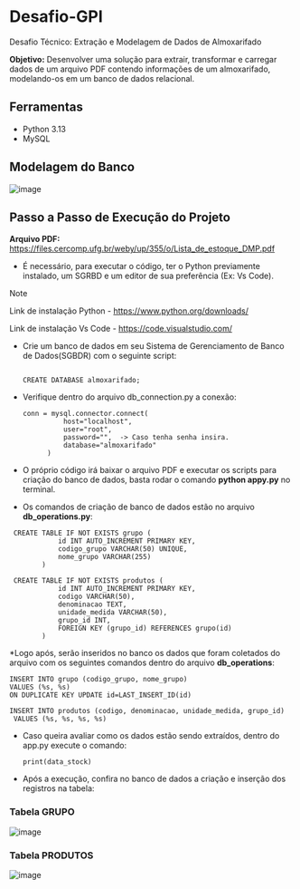 # Desafio-GPI

Desafio Técnico: Extração e Modelagem de Dados de Almoxarifado

**Objetivo:** Desenvolver uma solução para extrair, transformar e carregar dados de um arquivo PDF contendo informações de um almoxarifado, modelando-os em um banco de dados relacional.

## Ferramentas
* Python 3.13
* MySQL

## Modelagem do Banco

![image](https://github.com/user-attachments/assets/ee60b44a-ef2f-4a8a-aae6-232cf17bd86b)


## Passo a Passo de Execução do Projeto

**Arquivo PDF:** https://files.cercomp.ufg.br/weby/up/355/o/Lista_de_estoque_DMP.pdf

* É necessário, para executar o código, ter o Python previamente instalado, um SGRBD e um editor de sua preferência (Ex: Vs Code).

> [!NOTE]  
> Link de instalação Python - https://www.python.org/downloads/
>  
> Link de instalação Vs Code - https://code.visualstudio.com/

* Crie um banco de dados em seu Sistema de Gerenciamento de Banco de Dados(SGBDR) com o seguinte script:

  ```
  
  CREATE DATABASE almoxarifado;
  ```

* Verifique dentro do arquivo db_connection.py a conexão:

  ```
  conn = mysql.connector.connect(
            host="localhost",      
            user="root",          
            password="",  -> Caso tenha senha insira.
            database="almoxarifado"   
        )
  ```

* O próprio código irá baixar o arquivo PDF e executar os scripts para criação do banco de dados, basta rodar o comando **python appy.py** no terminal.
* Os comandos de criação de banco de dados estão no arquivo **db_operations.py**:

```
 CREATE TABLE IF NOT EXISTS grupo (
            id INT AUTO_INCREMENT PRIMARY KEY,
            codigo_grupo VARCHAR(50) UNIQUE,
            nome_grupo VARCHAR(255)
        )

```

```
 CREATE TABLE IF NOT EXISTS produtos (
            id INT AUTO_INCREMENT PRIMARY KEY,
            codigo VARCHAR(50),
            denominacao TEXT,
            unidade_medida VARCHAR(50),
            grupo_id INT,
            FOREIGN KEY (grupo_id) REFERENCES grupo(id)
        )

```

*Logo após, serão inseridos no banco os dados que foram coletados do arquivo com os seguintes comandos dentro do arquivo **db_operations**:

```
INSERT INTO grupo (codigo_grupo, nome_grupo) 
VALUES (%s, %s)
ON DUPLICATE KEY UPDATE id=LAST_INSERT_ID(id)
```

```
INSERT INTO produtos (codigo, denominacao, unidade_medida, grupo_id)
 VALUES (%s, %s, %s, %s)
```

* Caso queira avaliar como os dados estão sendo extraídos, dentro do app.py execute o comando:

  ```
  print(data_stock)
  ```

* Após a execução, confira no banco de dados a criação e inserção dos registros na tabela:

### Tabela GRUPO
  ![image](https://github.com/user-attachments/assets/422d8ba2-7f86-4777-8162-ffe9a5c6b789)

### Tabela PRODUTOS
  ![image](https://github.com/user-attachments/assets/b9f7ad27-ff53-4b5b-a36f-c5999717d444)

